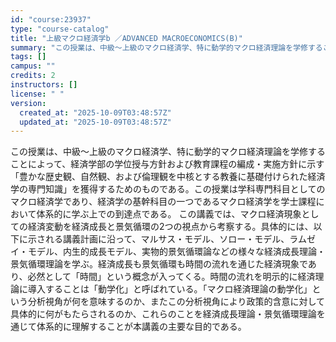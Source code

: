 ```yaml
---
id: "course:23937"
type: "course-catalog"
title: "上級マクロ経済学b ／ADVANCED MACROECONOMICS(B)"
summary: "この授業は、中級～上級のマクロ経済学、特に動学的マクロ経済理論を学修することによって、経済学部の学位授与方針および教育課程の編成・実施方針に示す「豊かな歴史観、自然観、および倫理観を中核とする教養に基礎付けられた経済学の専門知識」を獲得する…"
tags: []
campus: ""
credits: 2
instructors: []
license: " "
version:
  created_at: "2025-10-09T03:48:57Z"
  updated_at: "2025-10-09T03:48:57Z"
---
```


この授業は、中級～上級のマクロ経済学、特に動学的マクロ経済理論を学修することによって、経済学部の学位授与方針および教育課程の編成・実施方針に示す「豊かな歴史観、自然観、および倫理観を中核とする教養に基礎付けられた経済学の専門知識」を獲得するためのものである。この授業は学科専門科目としてのマクロ経済学であり、経済学の基幹科目の一つであるマクロ経済学を学士課程において体系的に学ぶ上での到達点である。 この講義では、マクロ経済現象としての経済変動を経済成長と景気循環の2つの視点から考察する。具体的には、以下に示される講義計画に沿って、マルサス・モデル、ソロー・モデル、ラムゼイ・モデル、内生的成長モデル、実物的景気循環論などの様々な経済成長理論・景気循環理論を学ぶ。経済成長も景気循環も時間の流れを通じた経済現象であり、必然として「時間」という概念が入ってくる。時間の流れを明示的に経済理論に導入することは「動学化」と呼ばれている。「マクロ経済理論の動学化」という分析視角が何を意味するのか、またこの分析視角により政策的含意に対して具体的に何がもたらされるのか、これらのことを経済成長理論・景気循環理論を通じて体系的に理解することが本講義の主要な目的である。

